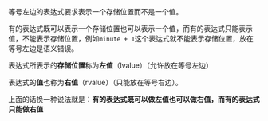 等号左边的表达式要求表示一个存储位置而不是一个值。

有的表达式既可以表示一个存储位置也可以表示一个值，而有的表达式只能表示值，不能表示存储位置，例如`minute + 1`这个表达式就不能表示存储位置，放在等号左边是语义错误。

表达式所表示的**存储位置**称为**左值**（lvalue）（允许放在等号左边）

表达式的**值**也称为**右值**（rvalue）（只能放在等号右边）。

上面的话换一种说法就是：**有的表达式既可以做左值也可以做右值，而有的表达式只能做右值**